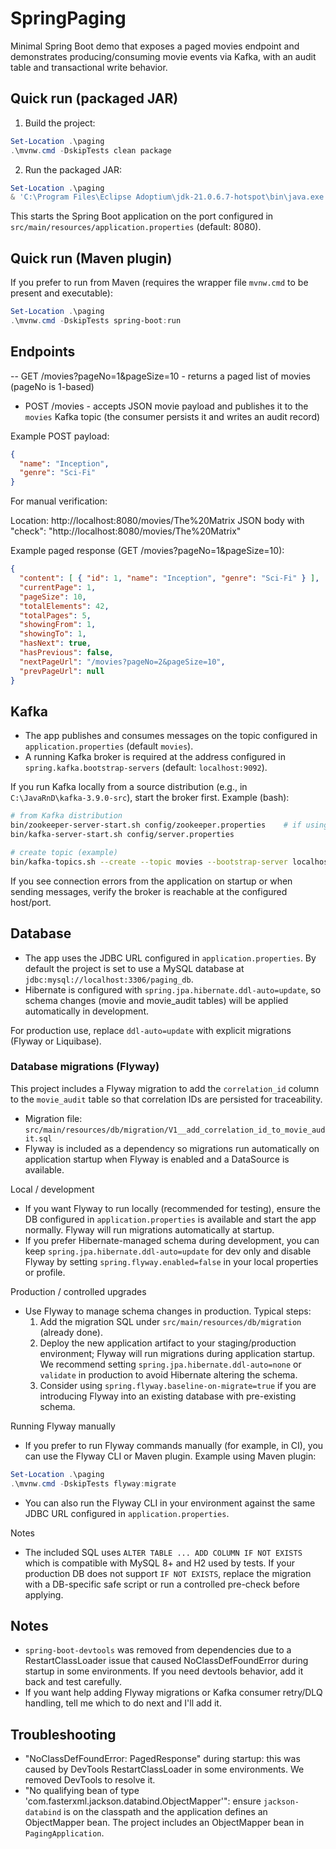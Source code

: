 # SpringPaging

Minimal Spring Boot demo that exposes a paged movies endpoint and demonstrates producing/consuming movie events via Kafka, with an audit table and transactional write behavior.

## Quick run (packaged JAR)

1. Build the project:

```powershell
Set-Location .\paging
.\mvnw.cmd -DskipTests clean package
```

2. Run the packaged JAR:

```powershell
Set-Location .\paging
& 'C:\Program Files\Eclipse Adoptium\jdk-21.0.6.7-hotspot\bin\java.exe' -jar target\paging-0.0.1-SNAPSHOT.jar
```

This starts the Spring Boot application on the port configured in `src/main/resources/application.properties` (default: 8080).

## Quick run (Maven plugin)

If you prefer to run from Maven (requires the wrapper file `mvnw.cmd` to be present and executable):

```powershell
Set-Location .\paging
.\mvnw.cmd -DskipTests spring-boot:run
```

## Endpoints

-- GET /movies?pageNo=1&pageSize=10 - returns a paged list of movies (pageNo is 1-based)
- POST /movies - accepts JSON movie payload and publishes it to the `movies` Kafka topic (the consumer persists it and writes an audit record)

Example POST payload:

```json
{
  "name": "Inception",
  "genre": "Sci-Fi"
}
```
 
 For manual verification:
 
 Location: http://localhost:8080/movies/The%20Matrix
 JSON body with "check": "http://localhost:8080/movies/The%20Matrix"

 Example paged response (GET /movies?pageNo=1&pageSize=10):

 ```json
 {
   "content": [ { "id": 1, "name": "Inception", "genre": "Sci-Fi" } ],
   "currentPage": 1,
   "pageSize": 10,
   "totalElements": 42,
   "totalPages": 5,
   "showingFrom": 1,
   "showingTo": 1,
   "hasNext": true,
   "hasPrevious": false,
   "nextPageUrl": "/movies?pageNo=2&pageSize=10",
   "prevPageUrl": null
 }
 ```

## Kafka

- The app publishes and consumes messages on the topic configured in `application.properties` (default `movies`).
- A running Kafka broker is required at the address configured in `spring.kafka.bootstrap-servers` (default: `localhost:9092`).

If you run Kafka locally from a source distribution (e.g., in `C:\JavaRnD\kafka-3.9.0-src`), start the broker first. Example (bash):

```bash
# from Kafka distribution
bin/zookeeper-server-start.sh config/zookeeper.properties    # if using ZK-based Kafka
bin/kafka-server-start.sh config/server.properties

# create topic (example)
bin/kafka-topics.sh --create --topic movies --bootstrap-server localhost:9092 --partitions 1 --replication-factor 1
```

If you see connection errors from the application on startup or when sending messages, verify the broker is reachable at the configured host/port.

## Database

- The app uses the JDBC URL configured in `application.properties`. By default the project is set to use a MySQL database at `jdbc:mysql://localhost:3306/paging_db`.
- Hibernate is configured with `spring.jpa.hibernate.ddl-auto=update`, so schema changes (movie and movie_audit tables) will be applied automatically in development.

For production use, replace `ddl-auto=update` with explicit migrations (Flyway or Liquibase).

### Database migrations (Flyway)

This project includes a Flyway migration to add the `correlation_id` column to the `movie_audit` table so that correlation IDs are persisted for traceability.

- Migration file: `src/main/resources/db/migration/V1__add_correlation_id_to_movie_audit.sql`
- Flyway is included as a dependency so migrations run automatically on application startup when Flyway is enabled and a DataSource is available.

Local / development
 - If you want Flyway to run locally (recommended for testing), ensure the DB configured in `application.properties` is available and start the app normally. Flyway will run migrations automatically at startup.
 - If you prefer Hibernate-managed schema during development, you can keep `spring.jpa.hibernate.ddl-auto=update` for dev only and disable Flyway by setting `spring.flyway.enabled=false` in your local properties or profile.

Production / controlled upgrades
 - Use Flyway to manage schema changes in production. Typical steps:
   1. Add the migration SQL under `src/main/resources/db/migration` (already done).
   2. Deploy the new application artifact to your staging/production environment; Flyway will run migrations during application startup. We recommend setting `spring.jpa.hibernate.ddl-auto=none` or `validate` in production to avoid Hibernate altering the schema.
   3. Consider using `spring.flyway.baseline-on-migrate=true` if you are introducing Flyway into an existing database with pre-existing schema.

Running Flyway manually
 - If you prefer to run Flyway commands manually (for example, in CI), you can use the Flyway CLI or Maven plugin. Example using Maven plugin:

```powershell
Set-Location .\paging
.\mvnw.cmd -DskipTests flyway:migrate
```

 - You can also run the Flyway CLI in your environment against the same JDBC URL configured in `application.properties`.

Notes
 - The included SQL uses `ALTER TABLE ... ADD COLUMN IF NOT EXISTS` which is compatible with MySQL 8+ and H2 used by tests. If your production DB does not support `IF NOT EXISTS`, replace the migration with a DB-specific safe script or run a controlled pre-check before applying.

## Notes

- `spring-boot-devtools` was removed from dependencies due to a RestartClassLoader issue that caused NoClassDefFoundError during startup in some environments. If you need devtools behavior, add it back and test carefully.
- If you want help adding Flyway migrations or Kafka consumer retry/DLQ handling, tell me which to do next and I'll add it.

## Troubleshooting

- "NoClassDefFoundError: PagedResponse" during startup: this was caused by DevTools RestartClassLoader in some environments. We removed DevTools to resolve it.
- "No qualifying bean of type 'com.fasterxml.jackson.databind.ObjectMapper'": ensure `jackson-databind` is on the classpath and the application defines an ObjectMapper bean. The project includes an ObjectMapper bean in `PagingApplication`.
